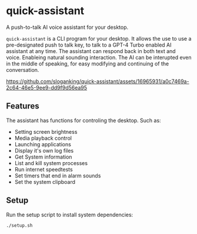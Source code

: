 # quick-assistant

A push-to-talk AI voice assistant for your desktop.

`quick-assistant` is a CLI program for your desktop. It allows the use to use a pre-designated push to talk key, to talk to a GPT-4 Turbo enabled AI assistant at any time. The assistant can respond back in both text and voice. Enableing natural sounding interaction. The AI can be interupted even in the middle of speaking, for easy modifying and continuing of the conversation. 


https://github.com/sloganking/quick-assistant/assets/16965931/a0c7469a-2c64-46e5-9ee9-dd9f9d56ea95


## Features

The assistant has functions for controling the desktop. Such as:

- Setting screen brightness
- Media playback control
- Launching applications
- Display it's own log files
- Get System information
- List and kill system processes
- Run internet speedtests
- Set timers that end in alarm sounds
- Set the system clipboard

## Setup

Run the setup script to install system dependencies:

```bash
./setup.sh
```
